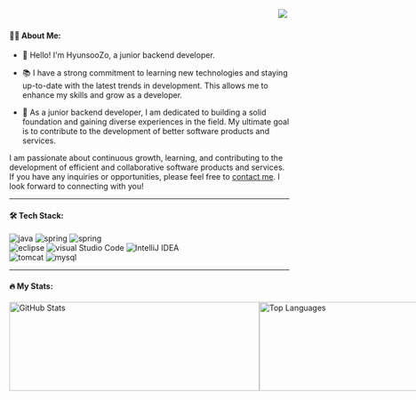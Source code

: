 <div align="right">
  <a href="https://HyunsooZo.github.io/"><img src="https://img.shields.io/badge/-HyunsooZo.github.io-lightgray?style=for-the-badge%22"/></a>
 <img src="https://komarev.com/ghpvc/?username=HyunsooZo&style=flat-square&color=4479A1" alt=""/>
 </div>

#### 👨‍💻 About Me:

- 👋 Hello! I'm HyunsooZo, a junior backend developer.

- 📚 I have a strong commitment to learning new technologies and staying up-to-date with the latest trends in development. This allows me to enhance my skills and grow as a developer.

- 🌟 As a junior backend developer, I am dedicated to building a solid foundation and gaining diverse experiences in the field. My ultimate goal is to contribute to the development of better software products and services.

I am passionate about continuous growth, learning, and contributing to the development of efficient and collaborative software products and services. If you have any inquiries or opportunities, please feel free to <a href="mailto:bzhs1992@icloud.com">contact me</a>. I look forward to connecting with you!

---

#### 🛠 Tech Stack:

![java](https://img.shields.io/badge/JAVA-007396?style=flat-square&logo=Java&logoColor=white)
![spring](https://img.shields.io/badge/Spring-6DB33F?style=flat-square&logo=Spring&logoColor=white)
![spring](https://img.shields.io/badge/SpringBoot-6DB33F?style=flat-square&logo=Spring&logoColor=white)<br>
![eclipse](https://img.shields.io/badge/Eclipse%20IDE-2C2255?style=flat-square&logo=Eclipse%20IDE&logoColor=white)
![visual Studio Code](https://img.shields.io/badge/Visual%20Studio%20Code-007ACC?style=flat-square&logo=Visual%20Studio%20Code&logoColor=white)
![IntelliJ IDEA](https://img.shields.io/badge/IntelliJ%20IDEA-2C2255?style=flat-square&logo=IntelliJ%20IDEA&logoColor=white)<br>
![tomcat](https://img.shields.io/badge/Apache%20Tomcat-F8DC75?style=flat-square&logo=Apache%20Tomcat&logoColor=white)
![mysql](https://img.shields.io/badge/MySQL-4479A1?style=flat-square&logo=MySQL&logoColor=white)


---

#### 🔥 My Stats:

<div style="display: flex; align-items: flex-start;">
  <span style = "height : 160px">
    <img src="https://github-readme-stats.vercel.app/api?username=HyunsooZo" alt="GitHub Stats" style="width: 450px; object-fit: contain; height: 160px" />
  </span>  
  <span style = "height : 160px">
    <img src="https://github-readme-stats.vercel.app/api/top-langs/?username=HyunsooZo&layout=compact" alt="Top Languages" style="width: 390px; object-fit: contain; height: 160px" />
  </span>
</div>
